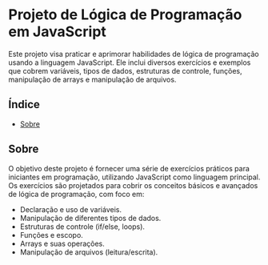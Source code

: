 # Projeto de Lógica de Programação em JavaScript

Este projeto visa praticar e aprimorar habilidades de lógica de programação usando a linguagem JavaScript. Ele inclui diversos exercícios e exemplos que cobrem variáveis, tipos de dados, estruturas de controle, funções, manipulação de arrays e manipulação de arquivos.

## Índice

- [Sobre](#sobre)

## Sobre

O objetivo deste projeto é fornecer uma série de exercícios práticos para iniciantes em programação, utilizando JavaScript como linguagem principal. Os exercícios são projetados para cobrir os conceitos básicos e avançados de lógica de programação, com foco em:

- Declaração e uso de variáveis.
- Manipulação de diferentes tipos de dados.
- Estruturas de controle (if/else, loops).
- Funções e escopo.
- Arrays e suas operações.
- Manipulação de arquivos (leitura/escrita).
